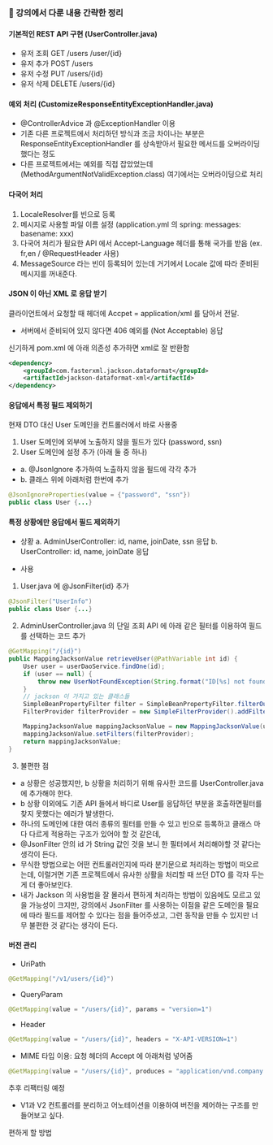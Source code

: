 ### 🤗 강의에서 다룬 내용 간략한 정리  

#### 기본적인 REST API 구현 (UserController.java)
- 유저 조회 GET /users /user/{id}
- 유저 추가 POST /users
- 유저 수정 PUT /users/{id}
- 유저 삭제 DELETE /users/{id}

#### 예외 처리 (CustomizeResponseEntityExceptionHandler.java)
- @ControllerAdvice 과 @ExceptionHandler 이용
- 기존 다른 프로젝트에서 처리하던 방식과 조금 차이나는 부분은 ResponseEntityExceptionHandler 를 상속받아서 필요한 메서드를 오버라이딩 했다는 정도
- 다른 프로젝트에서는 예외를 직접 잡았었는데 (MethodArgumentNotValidException.class) 여기에서는 오버라이딩으로 처리

#### 다국어 처리
1. LocaleResolver를 빈으로 등록
2. 메시지로 사용할 파일 이름 설정 (application.yml 의 spring: messages: basename: xxx)
3. 다국어 처리가 필요한 API 에서 Accept-Language 헤더를 통해 국가를 받음 (ex. fr,en / @RequestHeader 사용)
4. MessageSource 라는 빈이 등록되어 있는데 거기에서 Locale 값에 따라 준비된 메시지를 꺼내준다.

#### JSON 이 아닌 XML 로 응답 받기
클라이언트에서 요청할 때 헤더에 Accpet = application/xml 를 담아서 전달.
- 서버에서 준비되어 있지 않다면 406 예외를 (Not Acceptable) 응답

신기하게 pom.xml 에 아래 의존성 추가하면 xml로 잘 반환함
```xml
<dependency>
    <groupId>com.fasterxml.jackson.dataformat</groupId>
    <artifactId>jackson-dataformat-xml</artifactId>
</dependency>
```

#### 응답에서 특정 필드 제외하기
현재 DTO 대신 User 도메인을 컨트롤러에서 바로 사용중
1. User 도메인에 외부에 노출하지 않을 필드가 있다 (password, ssn) 
2. User 도메인에 설정 추가 (아래 둘 중 하나) 
- a. @JsonIgnore 추가하여 노출하지 않을 필드에 각각 추가
- b. 클래스 위에 아래처럼 한번에 추가  
```java
@JsonIgnoreProperties(value = {"password", "ssn"})
public class User {...}
```

#### 특정 상황에만 응답에서 필드 제외하기
- 상황
a. AdminUserController: id, name, joinDate, ssn 응답
b. UserController: id, name, joinDate 응답
  
- 사용
1. User.java 에 @JsonFilter(id} 추가 
```java
@JsonFilter("UserInfo")
public class User {...}
```
2. AdminUserController.java 의 단일 조회 API 에 아래 같은 필터를 이용하여 필드를 선택하는 코드 추가
```java
@GetMapping("/{id}")
public MappingJacksonValue retrieveUser(@PathVariable int id) {
    User user = userDaoService.findOne(id);
    if (user == null) {
        throw new UserNotFoundException(String.format("ID[%s] not found", id));
    }
    // jackson 이 가지고 있는 클래스들
    SimpleBeanPropertyFilter filter = SimpleBeanPropertyFilter.filterOutAllExcept("id", "name", "joinDate", "ssn");
    FilterProvider filterProvider = new SimpleFilterProvider().addFilter("UserInfo", filter);

    MappingJacksonValue mappingJacksonValue = new MappingJacksonValue(user);
    mappingJacksonValue.setFilters(filterProvider);
    return mappingJacksonValue;
}
```
3. 불편한 점 
- a 상황은 성공했지만, b 상황을 처리하기 위해 유사한 코드를 UserController.java 에 추가해야 한다.
- b 상황 이외에도 기존 API 들에서 바디로 User를 응답하던 부분을 호출하면필터를 찾지 못했다는 에러가 발생한다.
- 하나의 도메인에 대한 여러 종류의 필터를 만들 수 있고 빈으로 등록하고 클래스 마다 다르게 적용하는 구조가 있어야 할 것 같은데,
- @JsonFilter 안의 id 가 String 값인 것을 보니 한 필터에서 처리해야할 것 같다는 생각이 든다. 
- 무식한 방법으로는 어떤 컨트롤러인지에 따라 분기문으로 처리하는 방법이 떠오르는데, 이럴거면 기존 프로젝트에서 유사한 상활을 처리할 때 쓰던 DTO 를 각자 두는게 더 좋아보인다.
- 내가 Jackson 의 사용법을 잘 몰라서 편하게 처리하는 방법이 있음에도 모르고 있을 가능성이 크지만, 
  강의에서 JsonFilter 를 사용하는 이점을 같은 도메인을 필요에 따라 필드를 제어할 수 있다는 점을 들어주셨고, 그런 동작을 만들 수 있지만 너무 불편한 것 같다는 생각이 든다.   
  
#### 버전 관리

- UriPath
```java
@GetMapping("/v1/users/{id}")
```
- QueryParam
```java
@GetMapping(value = "/users/{id}", params = "version=1")
```
- Header
```java
@GetMapping(value = "/users/{id}", headers = "X-API-VERSION=1")
```
- MIME 타입 이용: 요청 헤더의 Accept 에 아래처럼 넣어줌 
```java
@GetMapping(value = "/users/{id}", produces = "application/vnd.company.appv1+json")
```

추후 리팩터링 예정
- V1과 V2 컨트롤러를 분리하고 어노테이션을 이용하여 버전을 제어하는 구조를 만들어보고 싶다. 

 
편하게 할 방법 
